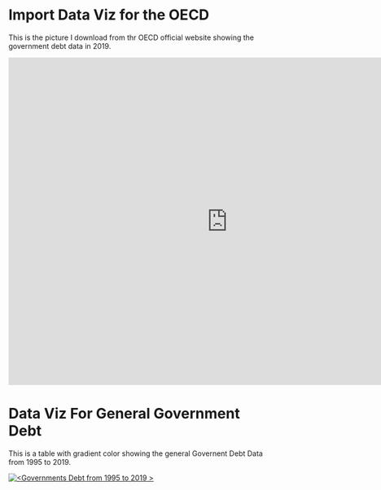 # Import Data Viz for the OECD

This is the picture I download from thr OECD official website showing the government debt data in 2019.

<iframe src="https://data.oecd.org/chart/7kks" width="860" height="645" style="border: 0" mozallowfullscreen="true" webkitallowfullscreen="true" allowfullscreen="true">OECD Chart: General government debt, Total, % of GDP, Annual, 2019</iframe>

# Data Viz For General Government Debt   

This is a table with gradient color showing the general Governent Debt Data from 1995 to 2019.

<div class='tableauPlaceholder' id='viz1706465257404' style='position: relative'><noscript><a href='#'><img alt='&lt;Governments Debt from 1995 to 2019 &gt; ' src='https:&#47;&#47;public.tableau.com&#47;static&#47;images&#47;go&#47;govdebt2019&#47;govdebt-2019&#47;1_rss.png' style='border: none' /></a></noscript><object class='tableauViz'  style='display:none;'><param name='host_url' value='https%3A%2F%2Fpublic.tableau.com%2F' /> <param name='embed_code_version' value='3' /> <param name='site_root' value='' /><param name='name' value='govdebt2019&#47;govdebt-2019' /><param name='tabs' value='no' /><param name='toolbar' value='yes' /><param name='static_image' value='https:&#47;&#47;public.tableau.com&#47;static&#47;images&#47;go&#47;govdebt2019&#47;govdebt-2019&#47;1.png' /> <param name='animate_transition' value='yes' /><param name='display_static_image' value='yes' /><param name='display_spinner' value='yes' /><param name='display_overlay' value='yes' /><param name='display_count' value='yes' /><param name='language' value='en-US' /><param name='filter' value='publish=yes' /></object></div>                

<script type='text/javascript'>                    
  var divElement = document.getElementById('viz1706465257404');                    
  var vizElement = divElement.getElementsByTagName('object')[0];                    
  vizElement.style.width='100%';vizElement.style.height=(divElement.offsetWidth*0.75)+'px';                    
  var scriptElement = document.createElement('script');                    
  scriptElement.src = 'https://public.tableau.com/javascripts/api/viz_v1.js';                    
  vizElement.parentNode.insertBefore(scriptElement, vizElement);                
</script>
